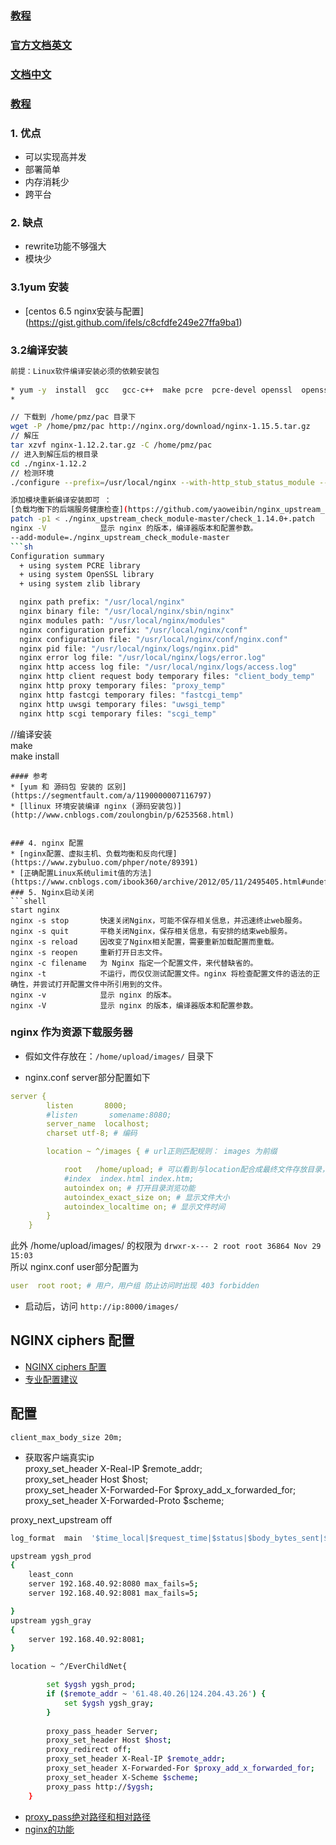 ### [教程](https://linux.cn/article-4279-1.html)
### [官方文档英文](http://nginx.org/en/docs)
### [文档中文](https://cloud.tencent.com/developer/doc/1158)
### [教程](https://www.hi-linux.com/tags/#Nginx)
### 1. 优点
* 可以实现高并发
* 部署简单
* 内存消耗少
* 跨平台

### 2. 缺点
* rewrite功能不够强大
* 模块少

### 3.1yum 安装
* [centos 6.5 nginx安装与配置]
(https://gist.github.com/ifels/c8cfdfe249e27ffa9ba1)


### 3.2编译安装

```sh
前提：Linux软件编译安装必须的依赖安装包  
 
* yum -y  install  gcc   gcc-c++  make pcre  pcre-devel openssl  openssl-devel   zlib patch
* 

// 下载到 /home/pmz/pac 目录下
wget -P /home/pmz/pac http://nginx.org/download/nginx-1.15.5.tar.gz
// 解压 
tar xzvf nginx-1.12.2.tar.gz -C /home/pmz/pac
// 进入到解压后的根目录
cd ./nginx-1.12.2
// 检测环境
./configure --prefix=/usr/local/nginx --with-http_stub_status_module --with-http_ssl_module --with-pcre --add-module=./nginx_upstream_check_module-master

添加模块重新编译安装即可 ：
[负载均衡下的后端服务健康检查](https://github.com/yaoweibin/nginx_upstream_check_module)
patch -p1 < ./nginx_upstream_check_module-master/check_1.14.0+.patch
nginx -V            显示 nginx 的版本，编译器版本和配置参数。
--add-module=./nginx_upstream_check_module-master
```sh
Configuration summary
  + using system PCRE library
  + using system OpenSSL library
  + using system zlib library

  nginx path prefix: "/usr/local/nginx"
  nginx binary file: "/usr/local/nginx/sbin/nginx"
  nginx modules path: "/usr/local/nginx/modules"
  nginx configuration prefix: "/usr/local/nginx/conf"
  nginx configuration file: "/usr/local/nginx/conf/nginx.conf"
  nginx pid file: "/usr/local/nginx/logs/nginx.pid"
  nginx error log file: "/usr/local/nginx/logs/error.log"
  nginx http access log file: "/usr/local/nginx/logs/access.log"
  nginx http client request body temporary files: "client_body_temp"
  nginx http proxy temporary files: "proxy_temp"
  nginx http fastcgi temporary files: "fastcgi_temp"
  nginx http uwsgi temporary files: "uwsgi_temp"
  nginx http scgi temporary files: "scgi_temp"

```
//编译安装  
make   
make install

```
#### 参考
* [yum 和 源码包 安装的 区别](https://segmentfault.com/a/1190000007116797)
* [llinux 环境安装编译 nginx (源码安装包)](http://www.cnblogs.com/zoulongbin/p/6253568.html)


### 4. nginx 配置
* [nginx配置、虚拟主机、负载均衡和反向代理](https://www.zybuluo.com/phper/note/89391)
* [正确配置Linux系统ulimit值的方法](https://www.cnblogs.com/ibook360/archive/2012/05/11/2495405.html#undefined)
### 5. Nginx启动关闭
```shell
start nginx
nginx -s stop       快速关闭Nginx，可能不保存相关信息，并迅速终止web服务。
nginx -s quit       平稳关闭Nginx，保存相关信息，有安排的结束web服务。
nginx -s reload     因改变了Nginx相关配置，需要重新加载配置而重载。
nginx -s reopen     重新打开日志文件。
nginx -c filename   为 Nginx 指定一个配置文件，来代替缺省的。
nginx -t            不运行，而仅仅测试配置文件。nginx 将检查配置文件的语法的正确性，并尝试打开配置文件中所引用到的文件。
nginx -v            显示 nginx 的版本。
nginx -V            显示 nginx 的版本，编译器版本和配置参数。
```

### nginx 作为资源下载服务器

* 假如文件存放在：`/home/upload/images/` 目录下

* nginx.conf server部分配置如下

```yml
server {
        listen       8000;
        #listen       somename:8080;
        server_name  localhost;
        charset utf-8; # 编码

        location ~ ^/images { # url正则匹配规则： images 为前缀

            root   /home/upload; # 可以看到与location配合成最终文件存放目录， /home/upload/images/
            #index  index.html index.htm;
            autoindex on; # 打开目录浏览功能
            autoindex_exact_size on; # 显示文件大小
            autoindex_localtime on; # 显示文件时间
        }
    }

```
此外 /home/upload/images/ 的权限为 `drwxr-x--- 2 root root 36864 Nov 29 15:03`  
所以 nginx.conf user部分配置为
```yml
user  root root; # 用户，用户组 防止访问时出现 403 forbidden
```
* 启动后，访问 `http://ip:8000/images/`

## NGINX ciphers 配置
* [NGINX ciphers 配置](https://blog.csdn.net/makenothing/article/details/63768914) 
* [专业配置建议](https://cipherli.st/)

## 配置
```
client_max_body_size 20m;
```
* 获取客户端真实ip  
proxy_set_header X-Real-IP $remote_addr;  
proxy_set_header Host $host;    
proxy_set_header X-Forwarded-For  $proxy_add_x_forwarded_for;  
proxy_set_header X-Forwarded-Proto  $scheme;


proxy_next_upstream off

```sh
log_format  main  '$time_local|$request_time|$status|$body_bytes_sent|$remote_addr|$request|$http_referer|$http_user_agent|$http_x_forwarded_for|$upstream_cache_status|$upstream_response_time|$upstream_status|$upstream_addr|$http_x_forwarded_for';

upstream ygsh_prod
{
    least_conn
    server 192.168.40.92:8080 max_fails=5; 
    server 192.168.40.92:8081 max_fails=5;

}
upstream ygsh_gray
{
    server 192.168.40.92:8081;
}

location ~ ^/EverChildNet{

        set $ygsh ygsh_prod;
        if ($remote_addr ~ '61.48.40.26|124.204.43.26') {
            set $ygsh ygsh_gray;
        }
        
        proxy_pass_header Server;
        proxy_set_header Host $host;
        proxy_redirect off;
        proxy_set_header X-Real-IP $remote_addr;
        proxy_set_header X-Forwarded-For $proxy_add_x_forwarded_for;
        proxy_set_header X-Scheme $scheme;
        proxy_pass http://$ygsh;
    }
```
* [proxy_pass绝对路径和相对路径](https://www.jianshu.com/p/b113bd14f584)
* [nginx的功能](https://www.kancloud.cn/hiyang/nginx/364780)